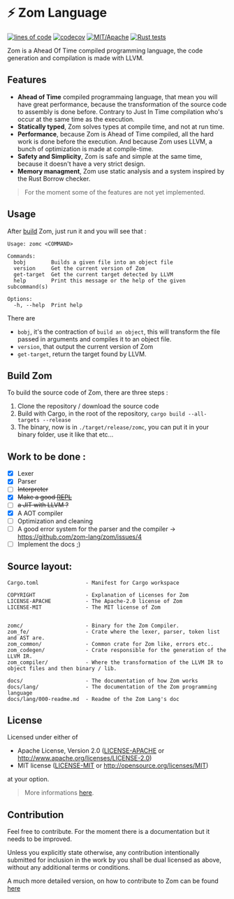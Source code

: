 # ⚡ Zom Language

[![lines of code](https://tokei.rs/b1/github/zom-lang/zom)](https://github.com/Aaronepower/tokei)
[![codecov](https://codecov.io/gh/zom-lang/zom/branch/main/graph/badge.svg)](https://github.com/zom-lang/zom)
[![MIT/Apache][licence-badge]](https://github.com/zom-lang/zom/tree/main#license)
[![Rust tests](https://github.com/zom-lang/zom/actions/workflows/rust.yml/badge.svg)](https://github.com/zom-lang/zom/actions/workflows/rust.yml)

[licence-badge]: https://img.shields.io/badge/License-MIT%20OR%20Apache--2.0-lightgrey

Zom is a Ahead Of Time compiled programming language, the code generation and compilation is made with LLVM.  

## Features

- **Ahead of Time** compiled programmaing language, that mean you will have great performance, because the transformation of the source code to assembly is done before. Contrary to Just In Time compilation who's occur at the same time as the execution.
- **Statically typed**, Zom solves types at compile time, and not at run time.
- **Performance**, because Zom is Ahead of Time compiled, all the hard work is done before the execution. And because Zom uses LLVM, a bunch of optimization is made at compile-time.
- **Safety and Simplicity**, Zom is safe and simple at the same time, because it doesn't have a very strict design.
- **Memory managment**, Zom use static analysis and a system inspired by the Rust Borrow checker.

> For the moment some of the features are not yet implemented.

## Usage

After [build](#build-zom) Zom, just run it and you will see that :
```
Usage: zomc <COMMAND>

Commands:
  bobj        Builds a given file into an object file
  version     Get the current version of Zom
  get-target  Get the current target detected by LLVM
  help        Print this message or the help of the given subcommand(s)

Options:
  -h, --help  Print help
```

There are

- `bobj`, it's the contraction of `build an object`, this will transform the file passed in arguments and compiles it to an object file.
- `version`, that output the current version of Zom
- `get-target`, return the target found by LLVM.

## Build Zom

To build the source code of Zom, there are three steps :
1. Clone the repository / download the source code
2. Build with Cargo, in the root of the repository, `cargo build --all-targets --release`
3. The binary, now is in `./target/release/zomc`, you can put it in your binary folder, use it like that etc...

## Work to be done :
- [x] Lexer
- [x] Parser
- [ ] ~~Interpreter~~
- [x] ~~Make a good [REPL](https://en.wikipedia.org/wiki/Read%E2%80%93eval%E2%80%93print_loop)~~
- [ ] ~~a JIT with LLVM ?~~
- [x] A AOT compiler
- [ ] Optimization and cleaning
- [ ] A good error system for the parser and the compiler -> https://github.com/zom-lang/zom/issues/4
- [ ] Implement the docs ;)

## Source layout:
```
Cargo.toml               - Manifest for Cargo workspace

COPYRIGHT                - Explanation of Licenses for Zom
LICENSE-APACHE           - The Apache-2.0 license of Zom
LICENSE-MIT              - The MIT license of Zom


zomc/                    - Binary for the Zom Compiler.
zom_fe/                  - Crate where the lexer, parser, token list and AST are.
zom_common/              - Common crate for Zom like, errors etc..
zom_codegen/             - Crate responsible for the generation of the LLVM IR.
zom_compiler/            - Where the transformation of the LLVM IR to object files and then binary / lib.

docs/                    - The documentation of how Zom works
docs/lang/               - The documentation of the Zom programming language
docs/lang/000-readme.md  - Readme of the Zom Lang's doc
```

## License

Licensed under either of
 * Apache License, Version 2.0 ([LICENSE-APACHE](LICENSE-APACHE) or http://www.apache.org/licenses/LICENSE-2.0)
 * MIT license ([LICENSE-MIT](LICENSE-MIT) or http://opensource.org/licenses/MIT)

at your option.

> More informations [here](/COPYRIGHT).

## Contribution

Feel free to contribute. For the moment there is a documentation but it needs to be improved.

Unless you explicitly state otherwise, any contribution intentionally submitted
for inclusion in the work by you shall be dual licensed as above, without any
additional terms or conditions.

A much more detailed version, on how to contribute to Zom can be found [here](/CONTRIBUTING.md)
